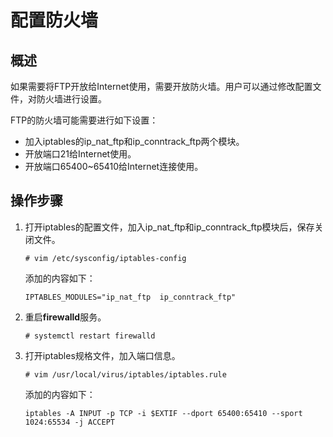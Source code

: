 # 配置防火墙<a name="ZH-CN_TOPIC_0186587993"></a>

## 概述<a name="section10117154220343"></a>

如果需要将FTP开放给Internet使用，需要开放防火墙。用户可以通过修改配置文件，对防火墙进行设置。

FTP的防火墙可能需要进行如下设置：

-   加入iptables的ip\_nat\_ftp和ip\_conntrack\_ftp两个模块。
-   开放端口21给Internet使用。
-   开放端口65400\~65410给Internet连接使用。

## 操作步骤<a name="section2674135019345"></a>

1.  打开iptables的配置文件，加入ip\_nat\_ftp和ip\_conntrack\_ftp模块后，保存关闭文件。

    ```
    # vim /etc/sysconfig/iptables-config
    ```

    添加的内容如下：

    ```
    IPTABLES_MODULES="ip_nat_ftp  ip_conntrack_ftp"
    ```

2.  重启**firewalld**服务。

    ```
    # systemctl restart firewalld
    ```

3.  打开iptables规格文件，加入端口信息。

    ```
    # vim /usr/local/virus/iptables/iptables.rule
    ```

    添加的内容如下：

    ```
    iptables -A INPUT -p TCP -i $EXTIF --dport 65400:65410 --sport 1024:65534 -j ACCEPT
    ```


